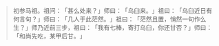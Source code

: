 > 初参马祖。祖问：​「甚么处来？​」师曰：​「乌臼来。​」祖曰：​「乌臼近日有何言句？​」师曰：​「几人于此茫然。​」祖曰：​「茫然且置，悄然一句作么生？​」师乃近前三步，祖曰：​「我有七棒，寄打乌臼，你还甘否？​」师曰：​「和尚先吃，某甲后甘。​」


